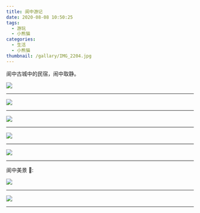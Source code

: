 ```yaml
---
title: 阆中游记
date: 2020-08-08 10:50:25
tags:
  - 游玩
  - 小熊猫
categories:
  - 生活
  - 小熊猫
thumbnail: /gallary/IMG_2204.jpg
---
```


阆中古城中的民宿，闹中取静。

![](/gallary/IMG_2197.jpg)

---

<!-- more -->

![](/gallary/IMG_2193.jpg)

---

![](/gallary/IMG_2266.jpg)

---

![](/gallary/IMG_2264.jpg)

---

![](/gallary/IMG_2265.jpg)

---

阆中美景 🌆:

![](/gallary/IMG_2199.jpg)

---

![](/gallary/IMG_2200.jpg)

---
